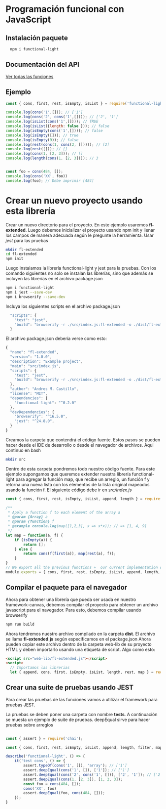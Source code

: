 # Programación funcional con JavaScript

## Instalación paquete

```bash
  npm i functional-light
```

## Documentación del API

[Ver todas las funciones](docs/functional-light.md)

## Ejemplo

```js
const { cons, first, rest, isEmpty, isList } = require('functional-light');

console.log(cons('1',[])); // ['1']
console.log(cons('2', cons('1',[]))); // ['2', '1']
console.log(isList(cons('1',[]))); // TRUE
console.log(isList({length: false })); // false
console.log(isEmpty(cons('1',[]))); // false
console.log(isEmpty([])); // true
console.log(isEmpty(9)); // false
console.log(rest(cons(1, cons(2, [])))); // [2]
console.log(rest([])); // []
console.log(cons(1, [2, 3])); // []
console.log(length(cons(1, [2, 3]))); // 3


const foo = cons(484, []);
console.log(cons('XX', foo))
console.log(foo); // Debe imprimir [484]
```
# Crear un nuevo proyecto usando esta librería

Crear un nuevo directorio para el proyecto. En este ejemplo usaremos **fl-extended**. Luego debemos inicializar el proyecto usando npm init y llenar los campos de manera adecuada según le pregunte la herramienta. Usar *jest* para las pruebas

``` bash
mkdir fl-extended
cd fl-extended
npm init
```

Luego instalamos la librería functional-light y jest para la pruebas. Con los comando siguientes no solo se instalan las librerías, sino que además se incluyen las librerías en el archivo package.json

``` bash
npm i functional-light
npm i jest --save-dev
npm i browserify --save-dev
```

Incluya los siguientes scripts en el archivo package.json

``` js
  "scripts": {
    "test": "jest",
    "build": "browserify -r ./src/index.js:fl-extended -o ./dist/fl-extended.js"
  }
```
El archivo package.json debería verse como esto:

``` js
{
  "name": "fl-extended",
  "version": "1.0.0",
  "description": "Example project",
  "main": "src/index.js",
  "scripts": {
    "test": "jest",
    "build": "browserify -r ./src/index.js:fl-extended -o ./dist/fl-extended.js"
  },
  "author": "Andres M. Castillo",
  "license": "MIT",
  "dependencies": {
    "functional-light": "^0.2.0"
  },
  "devDependencies": {
    "browserify": "^16.5.0",
    "jest": "^24.8.0",
  }
}
```

Creamos la carpeta que contendrá el código fuente. Estos pasos se pueden hacer desde el IDE de desarrollo o desde el navegador de archivos. Aqui continuo en bash

``` bash
mkdir src
```

Dentro de esta carpeta pondremos todo nuestro código fuente. Para este ejemplo supongamos que queremos extender nuestra librería functional-light para agregar la función map, que recibe un arreglo, un función f y retorna una nueva lista con los elementos de la lista original mapeados usando la función f. El siguiente código debe ir en *src/index.js*

``` js
const { cons, first, rest, isEmpty, isList, append, length } = require('functional-light');

/**
 * Apply a function f to each element of the array a
 * @param {Array} a 
 * @param {function} f 
 * @example console.log(map([1,2,3], x => x*x)); // => [1, 4, 9]
 */
let map = function(a, f) {
    if (isEmpty(a)) {
        return [];
    } else {
        return cons(f(first(a)), map(rest(a), f));
    }
}
// We export all the previous functions +  our current implementation of map
module.exports = { cons, first, rest, isEmpty, isList, append, length, map }
```

## Compilar el paquete para el navegador

Ahora para obtener una librería que pueda ser usada en nuestro framework-canvas, debemos compilar el proyecto para obtener un archivo javascript para el navegador. Para esto, debemos compilar usando browserify

``` bash
npm run build
```

Ahora tendremos nuestro archivo compilado en la carpeta **dist**. El archivo se llama **fl-extended.js** según especificamos en el package.json
Ahora pueden copiar este archivo dentro de la carpeta web-lib de su proyecto HTML y deben importarlo usando una etiqueta de script. Algo como esto:

``` html
<script src="web-lib/fl-extended.js"></script>
<script>
  // Importamos las librerias
  let { append, cons, first, isEmpty, isList, length, rest, map } = require('fl-extended');
```

## Crear una suite de pruebas usando JEST

Para crear las pruebas de las funciones vamos a utilizar el framework para pruebas JEST. 

La pruebas se deben poner una carpeta con nombre __tests__. A continuación se muesta un ejemplo de suite de pruebas. deepEqual sirve para hacer pruebas sobre arreglos

``` js
    
const { assert } = require('chai');

const { cons, first, rest, isEmpty, isList, append, length, filter, map } = require('../');

describe('functional-light', () => {
    it('test cons', () => {
        assert.typeOf(cons('1', []), 'array'); // ['1']
        assert.deepEqual(cons('1', []), ['1']); // ['1']
        assert.deepEqual(cons('2', cons('1', [])), ['2', '1']); // ['2', '1']
        assert.deepEqual(cons(1, [2, 3]), [1, 2, 3]);
        const foo = cons(484, []);
        cons('XX', foo)
        assert.deepEqual(foo, cons(484, []));
    });
}
```

